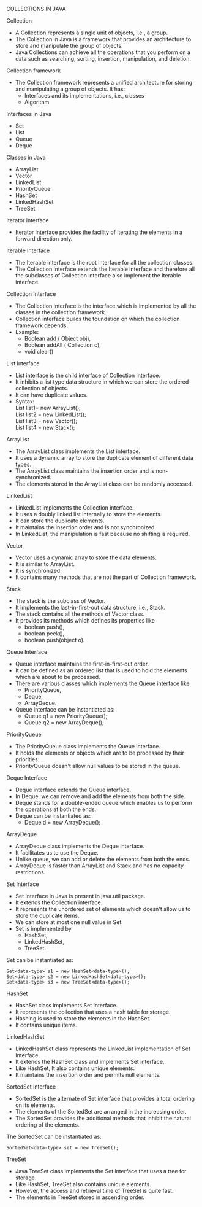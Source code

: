 COLLECTIONS IN JAVA

Collection
* A Collection represents a single unit of objects, i.e., a group.
* The Collection in Java is a framework that provides an architecture to store and manipulate the group of objects.
* Java Collections can achieve all the operations that you perform on a data such as searching, sorting, insertion, manipulation, and deletion. 

Collection framework
* The Collection framework represents a unified architecture for storing and manipulating a group of objects. It has:
  * Interfaces and its implementations, i.e., classes 
  * Algorithm
  
Interfaces in Java
* Set
* List
* Queue
* Deque

Classes in Java
* ArrayList 
* Vector
* LinkedList
* PriorityQueue
* HashSet
* LinkedHashSet
* TreeSet

Iterator interface
* Iterator interface provides the facility of iterating the elements in a forward direction only. 

Iterable Interface
* The Iterable interface is the root interface for all the collection classes.
* The Collection interface extends the Iterable interface and therefore all the subclasses of Collection interface also implement the Iterable interface.

Collection Interface
* The Collection interface is the interface which is implemented by all the classes in the collection framework.
* Collection interface builds the foundation on which the collection framework depends.
* Example:
  * Boolean add ( Object obj), 
  * Boolean addAll ( Collection c), 
  * void clear()

List Interface
* List interface is the child interface of Collection interface.
* It inhibits a list type data structure in which we can store the ordered collection of objects.
* It can have duplicate values.
* Syntax:   
  List <data-type> list1= new ArrayList();  
  List <data-type> list2 = new LinkedList();  
  List <data-type> list3 = new Vector();  
  List <data-type> list4 = new Stack(); 

ArrayList
* The ArrayList class implements the List interface.
* It uses a dynamic array to store the duplicate element of different data types.
* The ArrayList class maintains the insertion order and is non-synchronized.
* The elements stored in the ArrayList class can be randomly accessed. 

LinkedList
* LinkedList implements the Collection interface.
* It uses a doubly linked list internally to store the elements.
* It can store the duplicate elements.
* It maintains the insertion order and is not synchronized.
* In LinkedList, the manipulation is fast because no shifting is required.

Vector
* Vector uses a dynamic array to store the data elements.
* It is similar to ArrayList. 
* It is synchronized.
* It contains many methods that are not the part of Collection framework.

Stack
* The stack is the subclass of Vector.
* It implements the last-in-first-out data structure, i.e., Stack.
* The stack contains all the methods of Vector class.
* It provides its methods which defines its properties like 
  * boolean push(), 
  * boolean peek(),
  * boolean push(object o).

Queue Interface
* Queue interface maintains the first-in-first-out order.
* It can be defined as an ordered list that is used to hold the elements which are about to be processed.
* There are various classes which implements the Queue interface like 
  * PriorityQueue,
  * Deque,
  * ArrayDeque.
* Queue interface can be instantiated as:
    * Queue<String> q1 = new PriorityQueue();  
    * Queue<String> q2 = new ArrayDeque();  

PriorityQueue
* The PriorityQueue class implements the Queue interface.
* It holds the elements or objects which are to be processed by their priorities.
* PriorityQueue doesn't allow null values to be stored in the queue.

Deque Interface
* Deque interface extends the Queue interface.
* In Deque, we can remove and add the elements from both the side.
* Deque stands for a double-ended queue which enables us to perform the operations at both the ends.
* Deque can be instantiated as:
  * Deque d = new ArrayDeque();  

ArrayDeque
* ArrayDeque class implements the Deque interface.
* It facilitates us to use the Deque.
* Unlike queue, we can add or delete the elements from both the ends.
* ArrayDeque is faster than ArrayList and Stack and has no capacity restrictions.

Set Interface
* Set Interface in Java is present in java.util package.
* It extends the Collection interface.
* It represents the unordered set of elements which doesn't allow us to store the duplicate items.
* We can store at most one null value in Set.
* Set is implemented by 
  * HashSet,
  * LinkedHashSet, 
  * TreeSet.

Set can be instantiated as:

    Set<data-type> s1 = new HashSet<data-type>();  
    Set<data-type> s2 = new LinkedHashSet<data-type>();  
    Set<data-type> s3 = new TreeSet<data-type>();  

HashSet
* HashSet class implements Set Interface.
* It represents the collection that uses a hash table for storage.
* Hashing is used to store the elements in the HashSet.
* It contains unique items.

LinkedHashSet
* LinkedHashSet class represents the LinkedList implementation of Set Interface.
* It extends the HashSet class and implements Set interface.
* Like HashSet, It also contains unique elements.
* It maintains the insertion order and permits null elements.

SortedSet Interface
* SortedSet is the alternate of Set interface that provides a total ordering on its elements.
* The elements of the SortedSet are arranged in the increasing order.
* The SortedSet provides the additional methods that inhibit the natural ordering of the elements.

The SortedSet can be instantiated as:

    SortedSet<data-type> set = new TreeSet();  

TreeSet
* Java TreeSet class implements the Set interface that uses a tree for storage.
* Like HashSet, TreeSet also contains unique elements.
* However, the access and retrieval time of TreeSet is quite fast.
* The elements in TreeSet stored in ascending order.


